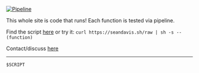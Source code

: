 <script src="/asciinema-player.min.js"></script>
[![Pipeline](https://github.com/laughingbiscuit/seandavis.sh/actions/workflows/pipeline.yml/badge.svg)](https://github.com/laughingbiscuit/seandavis.sh/actions/workflows/pipeline.yml)

This whole site is code that runs! Each function is tested via pipeline.

Find the script [here](/raw) or try it: `curl https://seandavis.sh/raw | sh -s -- (function)`

Contact/discuss [here](#discuss)


---

```
$SCRIPT
```

